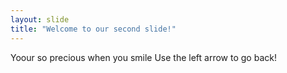 ```yaml
---
layout: slide
title: "Welcome to our second slide!"
---
```

Yoour so precious when you smile
Use the left arrow to go back!
